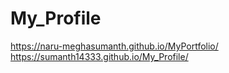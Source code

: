 # My_Profile
 https://naru-meghasumanth.github.io/MyPortfolio/
 https://sumanth14333.github.io/My_Profile/
